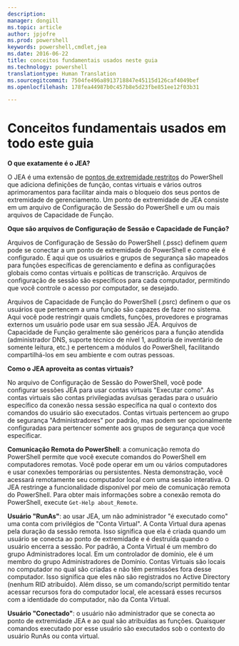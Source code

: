 ```yaml
---
description: 
manager: dongill
ms.topic: article
author: jpjofre
ms.prod: powershell
keywords: powershell,cmdlet,jea
ms.date: 2016-06-22
title: conceitos fundamentais usados neste guia
ms.technology: powershell
translationtype: Human Translation
ms.sourcegitcommit: 7504fe496a8913718847e45115d126caf4049bef
ms.openlocfilehash: 178fea44987b0c457b8e5d23fbe851ee12f03b31

---
```


# Conceitos fundamentais usados em todo este guia
**O que exatamente é o JEA?**

O JEA é uma extensão de [pontos de extremidade restritos](http://blogs.technet.com/b/heyscriptingguy/archive/2014/03/31/introduction-to-powershell-endpoints.aspx) do PowerShell que adiciona definições de função, contas virtuais e vários outros aprimoramentos para facilitar ainda mais o bloqueio dos seus pontos de extremidade de gerenciamento.
Um ponto de extremidade de JEA consiste em um arquivo de Configuração de Sessão do PowerShell e um ou mais arquivos de Capacidade de Função.

**Oque são arquivos de Configuração de Sessão e Capacidade de Função?**

Arquivos de Configuração de Sessão do PowerShell (.pssc) definem *quem* pode se conectar a um ponto de extremidade do PowerShell e *como* ele é configurado.
É aqui que os usuários e grupos de segurança são mapeados para funções específicas de gerenciamento e defina as configurações globais como contas virtuais e políticas de transcrição.
Arquivos de configuração de sessão são específicos para cada computador, permitindo que você controle o acesso por computador, se desejado.

Arquivos de Capacidade de Função do PowerShell (.psrc) definem o *que* os usuários que pertencem a uma função são capazes de fazer no sistema.
Aqui você pode restringir quais cmdlets, funções, provedores e programas externos um usuário pode usar em sua sessão JEA.
Arquivos de Capacidade de Função geralmente são genéricos para a função atendida (administrador DNS, suporte técnico de nível 1, auditoria de inventário de somente leitura, etc.) e pertencem a módulos do PowerShell, facilitando compartilhá-los em seu ambiente e com outras pessoas.

**Como o JEA aproveita as contas virtuais?**

No arquivo de Configuração de Sessão do PowerShell, você pode configurar sessões JEA para usar contas virtuais "Executar como".
As contas virtuais são contas privilegiadas avulsas geradas para o usuário específico da conexão nessa sessão específica na qual o contexto dos comandos do usuário são executados.
Contas virtuais pertencem ao grupo de segurança "Administradores" por padrão, mas podem ser opcionalmente configuradas para pertencer somente aos grupos de segurança que você especificar.

**Comunicação Remota do PowerShell**: a comunicação remota do PowerShell permite que você execute comandos do PowerShell em computadores remotas.
Você pode operar em um ou vários computadores e usar conexões temporárias ou persistentes.
Nesta demonstração, você acessará remotamente seu computador local com uma sessão interativa.
O JEA restringe a funcionalidade disponível por meio de comunicação remota do PowerShell.
Para obter mais informações sobre a conexão remota do PowerShell, execute `Get-Help about_Remote`.

**Usuário "RunAs"**: ao usar JEA, um não administrador "é executado como" uma conta com privilégios de "Conta Virtual".
A Conta Virtual dura apenas pela duração da sessão remota.
Isso significa que ela é criada quando um usuário se conecta ao ponto de extremidade e é destruída quando o usuário encerra a sessão.
Por padrão, a Conta Virtual é um membro do grupo Administradores local.
Em um controlador de domínio, ele é um membro do grupo Administradores de Domínio.
Contas Virtuais são locais no computador no qual são criadas e não têm permissões fora desse computador.
Isso significa que eles não são registrados no Active Directory (nenhum RID atribuído).
Além disso, se um comando/script permitido tentar acessar recursos fora do computador local, ele acessará esses recursos com a identidade do computador, não da Conta Virtual.

**Usuário "Conectado"**: o usuário não administrador que se conecta ao ponto de extremidade JEA e ao qual são atribuídas as funções.
Quaisquer comandos executado por esse usuário são executados sob o contexto do usuário RunAs ou conta virtual.




<!--HONumber=Jul16_HO1-->


